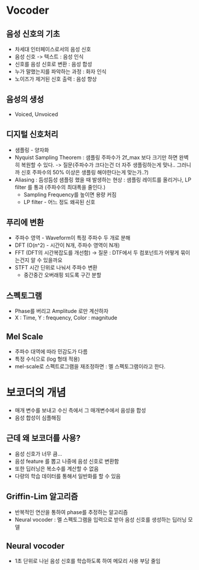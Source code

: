 # Vocoder
## 음성 신호의 기초
- 차세대 인터페이스로서의 음성 신호
- 음성 신호 -> 텍스트 : 음성 인식
- 신호를 음성 신호로 변환 : 음성 합성
- 누가 말했는지를 파악하는 과정 : 화자 인식
- 노이즈가 제거된 신호 출력 : 음성 향상


## 음성의 생성
- Voiced, Unvoiced
  

## 디지털 신호처리
- 샘플링 - 양자화
- Nyquist Sampling Theorem : 샘플링 주파수가 2f_max 보다 크기만 하면 완벽히 복원할 수 있다. -> 질문(주파수가 크다는건 더 자주 생플링하는게 맞나.. 그러니까 신호 주파수의 50% 이상은 생플링 해야한다는게 맞는가..?)
- Aliasing : 듬성듬성 샘플링 했을 때 발생하는 현상 : 샘플링 레이트를 올리거나, LP filter 를 통과 (주파수의 최대폭을 줄인다.)
    - Sampling Frequency를 높이면 용량 커짐
    - LP filter - 어느 정도 왜곡된 신호
  
## 푸리에 변환
- 주파수 영역 - Waveform이 특정 주파수 두 개로 분해
- DFT (O(n^2) - 시간이 N개, 주파수 영역이 N개)
- FFT (DFT의 시간복잡도를 개선함) -> 질문 : DTF에서 두 컴포넌트가 어떻게 묶이는건지 알 수 있을까요
- STFT 시간 딘위로 나눠서 주파수 변환
  - 중간중간 오버래핑 되도록 구간 분할

## 스펙토그램
- Phase를 버리고 Amplitude 로만 계산하자
- X : Time, Y : frequency, Color : magnitude

## Mel Scale
- 주파수 대역에 따라 민감도가 다름
- 특정 수식으로 (log 형태 적용)
- mel-scale로 스펙트로그램을 재조정하면 : 멜 스펙토그램이라고 한다.
  
# 보코더의 개념
- 매개 변수를 보내고 수신 측에서 그 매개변수에서 음성을 합성
- 음성 합성이 심플해짐

## 근데 왜 보코더를 사용?
- 음성 신호가 너무 큼...
- 음성 feature 를 뽑고 나중에 음성 신호로 변환함
- 또한 딥러닝은 복소수를 계산할 수 없음
- 다량의 학습 데이터를 통해서 일반화를 할 수 있음 

## Griffin-Lim 알고리즘
- 반복적인 연산을 통하여 phase를 추정하는 알고리즘
- Neural vocoder : 멜 스펙토그램을 입력으로 받아 음성 신호를 생성하는 딥러닝 모델

## Neural vocoder
- 1초 단위로 나뉜 음성 신호를 학습하도록 하여 메모리 사용 부담 줄임